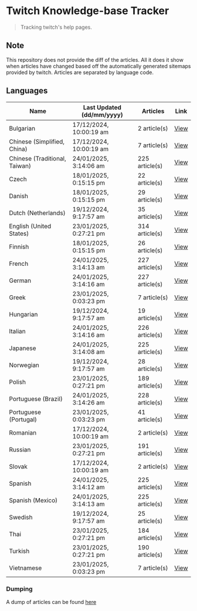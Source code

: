 # Twitch Knowledge-base Tracker
> Tracking twitch's help pages. 

## Note
This repository does not provide the diff of the articles. All it does it show when articles have changed based
off the automatically generated sitemaps provided by twitch. Articles are separated by language code.

## Languages

| Name                          | Last Updated (dd/mm/yyyy) | Articles       | Link                   |
|-------------------------------|---------------------------|----------------|------------------------|
| Bulgarian                     | 17/12/2024, 10:00:19 am   | 2 article(s)   | [View](docs/bg.md)     |
| Chinese (Simplified, China)   | 17/12/2024, 10:00:19 am   | 7 article(s)   | [View](docs/zh_CN.md)  |
| Chinese (Traditional, Taiwan) | 24/01/2025, 3:14:06 am    | 225 article(s) | [View](docs/zh_TW.md)  |
| Czech                         | 18/01/2025, 0:15:15 pm    | 22 article(s)  | [View](docs/cs.md)     |
| Danish                        | 18/01/2025, 0:15:15 pm    | 29 article(s)  | [View](docs/da.md)     |
| Dutch (Netherlands)           | 19/12/2024, 9:17:57 am    | 35 article(s)  | [View](docs/nl_NL.md)  |
| English (United States)       | 23/01/2025, 0:27:21 pm    | 314 article(s) | [View](docs/en_US.md)  |
| Finnish                       | 18/01/2025, 0:15:15 pm    | 26 article(s)  | [View](docs/fi.md)     |
| French                        | 24/01/2025, 3:14:13 am    | 227 article(s) | [View](docs/fr.md)     |
| German                        | 24/01/2025, 3:14:16 am    | 227 article(s) | [View](docs/de.md)     |
| Greek                         | 23/01/2025, 0:03:23 pm    | 7 article(s)   | [View](docs/el.md)     |
| Hungarian                     | 19/12/2024, 9:17:57 am    | 19 article(s)  | [View](docs/hu.md)     |
| Italian                       | 24/01/2025, 3:14:16 am    | 226 article(s) | [View](docs/it.md)     |
| Japanese                      | 24/01/2025, 3:14:08 am    | 225 article(s) | [View](docs/ja.md)     |
| Norwegian                     | 19/12/2024, 9:17:57 am    | 28 article(s)  | [View](docs/no.md)     |
| Polish                        | 23/01/2025, 0:27:21 pm    | 189 article(s) | [View](docs/pl.md)     |
| Portuguese (Brazil)           | 24/01/2025, 3:14:26 am    | 228 article(s) | [View](docs/pt_BR.md)  |
| Portuguese (Portugal)         | 23/01/2025, 0:03:23 pm    | 41 article(s)  | [View](docs/pt_PT.md)  |
| Romanian                      | 17/12/2024, 10:00:19 am   | 2 article(s)   | [View](docs/ro.md)     |
| Russian                       | 23/01/2025, 0:27:21 pm    | 191 article(s) | [View](docs/ru.md)     |
| Slovak                        | 17/12/2024, 10:00:19 am   | 2 article(s)   | [View](docs/sk.md)     |
| Spanish                       | 24/01/2025, 3:14:12 am    | 225 article(s) | [View](docs/es.md)     |
| Spanish (Mexico)              | 24/01/2025, 3:14:13 am    | 225 article(s) | [View](docs/es_MX.md)  |
| Swedish                       | 19/12/2024, 9:17:57 am    | 25 article(s)  | [View](docs/sv.md)     |
| Thai                          | 23/01/2025, 0:27:21 pm    | 184 article(s) | [View](docs/th.md)     |
| Turkish                       | 23/01/2025, 0:27:21 pm    | 190 article(s) | [View](docs/tr.md)     |
| Vietnamese                    | 23/01/2025, 0:03:23 pm    | 7 article(s)   | [View](docs/vi.md)     |

### Dumping
A dump of articles can be found [here](docs/RAW.md)